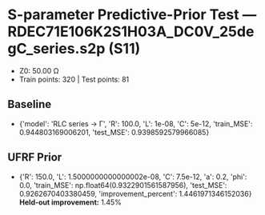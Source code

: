 # S-parameter Predictive-Prior Test — RDEC71E106K2S1H03A_DC0V_25degC_series.s2p (S11)
- Z0: 50.00 Ω
- Train points: 320  |  Test points: 81

## Baseline
- {'model': 'RLC series -> Γ', 'R': 100.0, 'L': 1e-08, 'C': 5e-12, 'train_MSE': 0.944803169006201, 'test_MSE': 0.9398592579966085}

## UFRF Prior
- {'R': 150.0, 'L': 1.5000000000000002e-08, 'C': 7.5e-12, 'a': 0.2, 'phi': 0.0, 'train_MSE': np.float64(0.9322901561587956), 'test_MSE': 0.9262670403380459, 'improvement_percent': 1.4461971346152036}
**Held-out improvement:** 1.45%